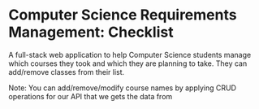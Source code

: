# Computer Science Requirements Management: Checklist
A full-stack web application to help Computer Science students manage which courses they took and which they are planning to take. They can add/remove classes from their list.

Note: You can add/remove/modify course names by applying CRUD operations for our API that we gets the data from
